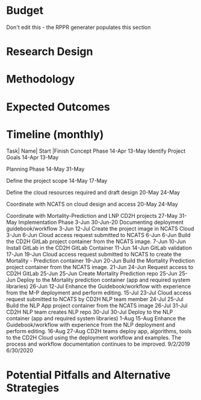 # Budget
Don't edit this - the RPPR generater populates this section

# Research Design

# Methodology

# Expected Outcomes

# Timeline (monthly)

Task| Name|	Start	|Finish
Concept Phase	14-Apr	13-May
Identify Project Goals	14-Apr	13-May

Planning Phase	14-May	31-May

Define the project scope	14-May	17-May

Define the cloud resources required and draft design	20-May	24-May

Coordinate with NCATS on cloud design and access	20-May	24-May

Coordinate with Mortality-Prediction and LNP CD2H projects	27-May	31-May
Implementation Phase	3-Jun	30-Jun-20
Documenting deployment guidebook/workflow	3-Jun	12-Jul
Create the project image in NCATS Cloud	3-Jun	6-Jun
Cloud access request submitted to NCATS	6-Jun	6-Jun
Build the CD2H GitLab project container from the NCATS image.	7-Jun	10-Jun
Install GitLab in the CD2H GitLab Container	11-Jun	14-Jun
GitLab validation	17-Jun	19-Jun
Cloud access request submitted to NCATS to create the Mortality - Prediction container	19-Jun	20-Jun
Build the Mortality Prediction project container from the NCATS image.	21-Jun	24-Jun
Request access to CD2H GitLab	25-Jun	25-Jun
Create Mortality Prediction repo	25-Jun	25-Jun
Deploy to the Mortality prediction container (app and required system libraries)	26-Jun	12-Jul
Enhance the Guidebook/workflow with experience from the M-P deployment and perform editing.	15-Jul	23-Jul
Cloud access request submitted to NCATS by CD2H NLP team member	24-Jul	25-Jul
Build the NLP App project container from the NCATS image	26-Jul	31-Jul
CD2H NLP team creates NLP repo	30-Jul	30-Jul
Deploy to the NLP container (app and required system libraries)	1-Aug	15-Aug
Enhance the Guidebook/workflow with experience from the NLP deployment and perform editing.	16-Aug	27-Aug
CD2H teams deploy app, algorithms, tools to the CD2H Cloud using the deployment workflow and examples.  The process and workflow documentation continues to be improved.	9/2/2019	6/30/2020



# Potential Pitfalls and Alternative Strategies
